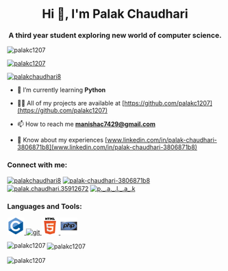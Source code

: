 <h1 align="center">Hi 👋, I'm Palak Chaudhari</h1>
<h3 align="center">A third year student exploring new world of computer science.</h3>

<p align="left"> <img src="https://komarev.com/ghpvc/?username=palakc1207&label=Profile%20views&color=0e75b6&style=flat" alt="palakc1207" /> </p>

<p align="left"> <a href="https://github.com/ryo-ma/github-profile-trophy"><img src="https://github-profile-trophy.vercel.app/?username=palakc1207" alt="palakc1207" /></a> </p>

<p align="left"> <a href="https://twitter.com/palakchaudhari8" target="blank"><img src="https://img.shields.io/twitter/follow/palakchaudhari8?logo=twitter&style=for-the-badge" alt="palakchaudhari8" /></a> </p>

- 🌱 I’m currently learning **Python**

- 👨‍💻 All of my projects are available at [https://github.com/palakc1207](https://github.com/palakc1207)

- 📫 How to reach me **manishac7429@gmail.com**

- 📄 Know about my experiences [www.linkedin.com/in/palak-chaudhari-3806871b8](www.linkedin.com/in/palak-chaudhari-3806871b8)

<h3 align="left">Connect with me:</h3>
<p align="left">
<a href="https://twitter.com/palakchaudhari8" target="blank"><img align="center" src="https://raw.githubusercontent.com/rahuldkjain/github-profile-readme-generator/master/src/images/icons/Social/twitter.svg" alt="palakchaudhari8" height="30" width="40" /></a>
<a href="https://linkedin.com/in/palak-chaudhari-3806871b8" target="blank"><img align="center" src="https://raw.githubusercontent.com/rahuldkjain/github-profile-readme-generator/master/src/images/icons/Social/linked-in-alt.svg" alt="palak-chaudhari-3806871b8" height="30" width="40" /></a>
<a href="https://fb.com/palak.chaudhari.35912672" target="blank"><img align="center" src="https://raw.githubusercontent.com/rahuldkjain/github-profile-readme-generator/master/src/images/icons/Social/facebook.svg" alt="palak.chaudhari.35912672" height="30" width="40" /></a>
<a href="https://instagram.com/p._.a._.l._.a_.k" target="blank"><img align="center" src="https://raw.githubusercontent.com/rahuldkjain/github-profile-readme-generator/master/src/images/icons/Social/instagram.svg" alt="p._.a._.l._.a_.k" height="30" width="40" /></a>
</p>

<h3 align="left">Languages and Tools:</h3>
<p align="left"> <a href="https://www.cprogramming.com/" target="_blank" rel="noreferrer"> <img src="https://raw.githubusercontent.com/devicons/devicon/master/icons/c/c-original.svg" alt="c" width="40" height="40"/> </a> <a href="https://git-scm.com/" target="_blank" rel="noreferrer"> <img src="https://www.vectorlogo.zone/logos/git-scm/git-scm-icon.svg" alt="git" width="40" height="40"/> </a> <a href="https://www.w3.org/html/" target="_blank" rel="noreferrer"> <img src="https://raw.githubusercontent.com/devicons/devicon/master/icons/html5/html5-original-wordmark.svg" alt="html5" width="40" height="40"/> </a> <a href="https://www.php.net" target="_blank" rel="noreferrer"> <img src="https://raw.githubusercontent.com/devicons/devicon/master/icons/php/php-original.svg" alt="php" width="40" height="40"/> </a> </p>

<p><img align="left" src="https://github-readme-stats.vercel.app/api/top-langs?username=palakc1207&show_icons=true&locale=en&layout=compact" alt="palakc1207" /></p>

<p>&nbsp;<img align="center" src="https://github-readme-stats.vercel.app/api?username=palakc1207&show_icons=true&locale=en" alt="palakc1207" /></p>

<p><img align="center" src="https://github-readme-streak-stats.herokuapp.com/?user=palakc1207&" alt="palakc1207" /></p>

